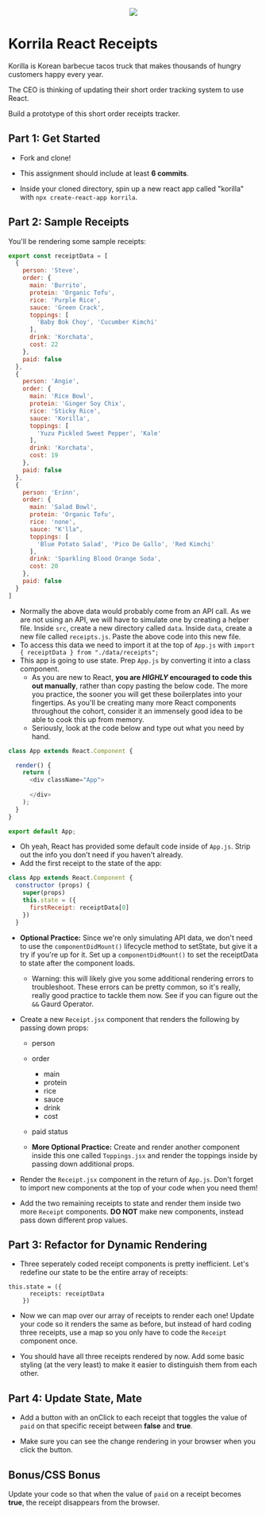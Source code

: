<p align="center">
  <img src="https://pbs.twimg.com/profile_images/512615819260350464/WBaDCSWI.jpeg"/>
<p>

# Korrila React Receipts

Korilla is Korean barbecue tacos truck that makes thousands of hungry customers happy every year.

The CEO is thinking of updating their short order tracking system to use React.

Build a prototype of this short order receipts tracker.

## Part 1: Get Started

- Fork and clone!

- This assignment should include at least **6 commits**.

- Inside your cloned directory, spin up a new react app called "korilla" with `npx create-react-app korrila`.

## Part 2: Sample Receipts

You'll be rendering some sample receipts:

```js
export const receiptData = [
  {
    person: 'Steve',
    order: {
      main: 'Burrito',
      protein: 'Organic Tofu',
      rice: 'Purple Rice',
      sauce: 'Green Crack',
      toppings: [
        'Baby Bok Choy', 'Cucumber Kimchi'
      ],
      drink: 'Korchata',
      cost: 22
    },
    paid: false
  },
  {
    person: 'Angie',
    order: {
      main: 'Rice Bowl',
      protein: 'Ginger Soy Chix',
      rice: 'Sticky Rice',
      sauce: 'Korilla',
      toppings: [
        'Yuzu Pickled Sweet Pepper', 'Kale'
      ],
      drink: 'Korchata',
      cost: 19
    },
    paid: false
  },
  {
    person: 'Erinn',
    order: {
      main: 'Salad Bowl',
      protein: 'Organic Tofu',
      rice: 'none',
      sauce: "K'lla",
      toppings: [
        'Blue Potato Salad', 'Pico De Gallo', 'Red Kimchi'
      ],
      drink: 'Sparkling Blood Orange Soda',
      cost: 20
    },
    paid: false
  }
]

```
- Normally the above data would probably come from an API call. As we are not using an API, we will have to simulate one by creating a helper file. Inside `src`, create a new directory called `data`. Inside `data`, create a new file called `receipts.js`. Paste the above code into this new file.
- To access this data we need to import it at the top of `App.js` with `import { receiptData } from "./data/receipts";`
- This app is going to use state. Prep `App.js` by converting it into a class component.
  - As you are new to React, **you are _HIGHLY_ encouraged to code this out manually**, rather than copy pasting the below code. The more you practice, the sooner you will get these boilerplates into your fingertips. As you'll be creating many more React components throughout the cohort, consider it an immensely good idea to be able to cook this up from memory.
  - Seriously, look at the code below and type out what you need by hand.
```js
class App extends React.Component {

  render() {
    return (
      <div className="App">
      
      </div>
    );
  }
}

export default App;
```

- Oh yeah, React has provided some default code inside of `App.js`. Strip out the info you don't need if you haven't already.
- Add the first receipt to the state of the app:

```js
class App extends React.Component {
  constructor (props) {
    super(props)
    this.state = ({
      firstReceipt: receiptData[0]
    })
  }
```

   - **Optional Practice:** Since we're only simulating API data, we don't need to use the `componentDidMount()` lifecycle method to setState, but give it a try if you're up for it. Set up a `componentDidMount()` to set the receiptData to state after the component loads.
   
     - Warning: this will likely give you some additional rendering errors to troubleshoot. These errors can be pretty common, so it's really, really good practice to tackle them now. See if you can figure out the `&&` Gaurd Operator.
     
- Create a new `Receipt.jsx` component that renders the following by passing down props:
  - person
  - order
      - main
      - protein
      - rice
      - sauce
      - drink
      - cost
  - paid status

  - **More Optional Practice:** Create and render another component inside this one called `Toppings.jsx` and render the toppings inside by passing down additional props.
- Render the `Receipt.jsx` component in the return of `App.js`. Don't forget to import new components at the top of your code when you need them!
- Add the two remaining receipts to state and render them inside two more `Receipt` components. **DO NOT** make new components, instead pass down different prop values.

## Part 3: Refactor for Dynamic Rendering

- Three seperately coded receipt components is pretty inefficient. Let's redefine our state to be the entire array of receipts:
```
this.state = ({
      receipts: receiptData
    })
 ```
- Now we can map over our array of receipts to render each one! Update your code so it renders the same as before, but instead of hard coding three receipts, use a map so you only have to code the `Receipt` component once.

- You should have all three receipts rendered by now. Add some basic styling (at the very least) to make it easier to distinguish them from each other.

## Part 4: Update State, Mate

- Add a button with an onClick to each receipt that toggles the value of `paid` on that specific receipt between **false** and **true**.

- Make sure you can see the change rendering in your browser when you click the button.

## Bonus/CSS Bonus

Update your code so that when the value of `paid` on a receipt becomes **true**, the receipt disappears from the browser.
